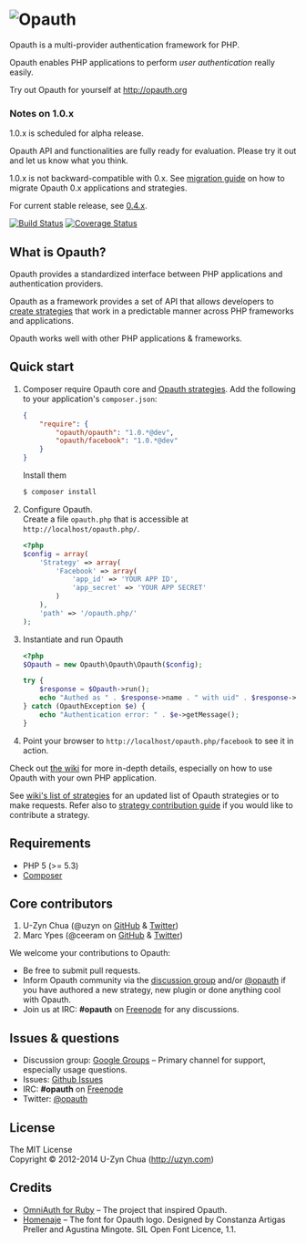 ![Opauth](https://github.com/opauth/opauth.org/raw/master/images/opauth-logo-300px-transparent.png)
=================================
Opauth is a multi-provider authentication framework for PHP.

Opauth enables PHP applications to perform *user authentication* really easily.

Try out Opauth for yourself at http://opauth.org

### Notes on 1.0.x
1.0.x is scheduled for alpha release.

Opauth API and functionalities are fully ready for evaluation. Please try it out and let us know what you think.

1.0.x is not backward-compatible with 0.x. See [migration guide](http://docs.opauth.org/en/1.0/migration-guide.html) on how to migrate Opauth 0.x applications and strategies.

For current stable release, see [0.4.x](https://github.com/opauth/opauth/tree/master).

[![Build Status](https://travis-ci.org/opauth/opauth.svg?branch=1.0)](https://travis-ci.org/opauth/opauth)
[![Coverage Status](https://coveralls.io/repos/opauth/opauth/badge.png?branch=1.0)](https://coveralls.io/r/opauth/opauth?branch=1.0)


What is Opauth?
---------------
Opauth provides a standardized interface between PHP applications and authentication providers.

Opauth as a framework provides a set of API that allows developers to [create strategies](https://github.com/uzyn/opauth/wiki/Strategy-Contribution-Guide) that work in a predictable manner across PHP frameworks and applications.

Opauth works well with other PHP applications & frameworks.

Quick start
-----------
1. Composer require Opauth core and [Opauth strategies](http://docs.opauth.org/en/1.0/strategies.html). Add the following to your application's `composer.json`:

    ```json
    {
        "require": {
            "opauth/opauth": "1.0.*@dev",
            "opauth/facebook": "1.0.*@dev"
        }
    }
    ```

    Install them

    ```bash
    $ composer install
    ```

1. Configure Opauth.  
   Create a file `opauth.php` that is accessible at `http://localhost/opauth.php/`.

    ```php
    <?php
    $config = array(
        'Strategy' => array(
            'Facebook' => array(
                'app_id' => 'YOUR APP ID',
                'app_secret' => 'YOUR APP SECRET'
            )
        ),
        'path' => '/opauth.php/'
    );
    ```

1. Instantiate and run Opauth

    ```php
    <?php
    $Opauth = new Opauth\Opauth\Opauth($config);

    try {
        $response = $Opauth->run();
        echo "Authed as " . $response->name . " with uid" . $response->uid;
    } catch (OpauthException $e) {
        echo "Authentication error: " . $e->getMessage();
    }
    ```

1. Point your browser to `http://localhost/opauth.php/facebook` to see it in action.

Check out [the wiki](https://github.com/uzyn/opauth/wiki) for more in-depth details, especially on how to use Opauth with your own PHP application.

See [wiki's list of strategies](https://github.com/uzyn/opauth/wiki/List-of-strategies) for an updated list of Opauth strategies or to make requests.
Refer also to [strategy contribution guide](https://github.com/uzyn/opauth/wiki/Strategy-contribution-guide) if you would like to contribute a strategy.

Requirements
-------------
- PHP 5 (>= 5.3)
- [Composer](https://getcomposer.org/)

Core contributors
-----------------
1. U-Zyn Chua (@uzyn on [GitHub](https://github.com/uzyn) & [Twitter](http://twitter.com/uzyn))
1. Marc Ypes (@ceeram on [GitHub](https://github.com/ceeram) & [Twitter](https://github.com/ceeram))

We welcome your contributions to Opauth:
- Be free to submit pull requests.
- Inform Opauth community via the [discussion group](https://groups.google.com/group/opauth) and/or [@opauth](http://twitter.com/opauth) if you have authored a new strategy, new plugin or done anything cool with Opauth.
- Join us at IRC: **#opauth** on [Freenode](http://webchat.freenode.net/?channels=opauth&uio=d4) for any discussions.

Issues & questions
-------------------
- Discussion group: [Google Groups](https://groups.google.com/group/opauth)  –
  Primary channel for support, especially usage questions.
- Issues: [Github Issues](https://github.com/opauth/opauth/issues)
- IRC: **#opauth** on [Freenode](http://webchat.freenode.net/?channels=opauth&uio=d4)
- Twitter: [@opauth](http://twitter.com/opauth)

License
---------
The MIT License  
Copyright © 2012-2014 U-Zyn Chua (http://uzyn.com)

Credits
-----
- [OmniAuth for Ruby](https://github.com/intridea/omniauth) – The project that inspired Opauth.
- [Homenaje](https://www.google.com/fonts/specimen/Homenaje) – The font for Opauth logo. Designed by Constanza Artigas Preller and Agustina Mingote. SIL Open Font Licence, 1.1.
